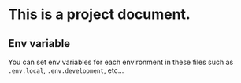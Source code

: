 # This is a project document.
## Env variable
You can set env variables for each environment in these files such as `.env.local`, `.env.development`, etc...